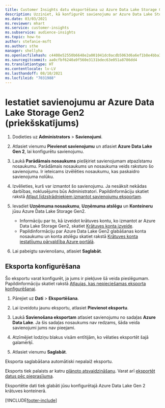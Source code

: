 ```yaml
---
title: Customer Insights datu eksportēšana uz Azure Data Lake Storage Gen2
description: Uzziniet, kā konfigurēt savienojumu ar Azure Data Lake Storage Gen2.
ms.date: 03/03/2021
ms.reviewer: mhart
ms.service: customer-insights
ms.subservice: audience-insights
ms.topic: how-to
author: stefanie-msft
ms.author: sthe
manager: shellyha
ms.openlocfilehash: c4408e52550b6648e2a001041dc0acdb5063d6a6ef1b8e4bba3321bf25fefcfc
ms.sourcegitcommit: aa0cfbf6240a9f560e3131bdec63e051a8786dd4
ms.translationtype: HT
ms.contentlocale: lv-LV
ms.lasthandoff: 08/10/2021
ms.locfileid: "7031988"
---
```

# <a name="set-up-the-connection-to-azure-data-lake-storage-gen2-preview"></a>Iestatiet savienojumu ar Azure Data Lake Storage Gen2 (priekšskatījums)

1. Dodieties uz **Administrators** > **Savienojumi**.

1. Atlasiet vienumu **Pievienot savienojumu** un atlasiet **Azure Data Lake Gen 2**, lai konfigurētu savienojumu.

1. Laukā **Parādāmais nosaukums** piešķiriet savienojumam atpazīstamu nosaukumu. Parādāmais nosaukums un nosaukuma veids raksturo šo savienojumu. Ir ieteicams izvēlēties nosaukumu, kas paskaidro savienojuma nolūku.

1. Izvēlieties, kurš var izmantot šo savienojumu. Ja nesāksit nekādas darbības, noklusējums būs Administratori. Papildinformāciju skatiet rakstā [Atļaut līdzstrādniekiem izmantot savienojumu eksportam](connections.md#allow-contributors-to-use-a-connection-for-exports).

1. Ievadiet **Uzņēmuma nosaukumu**, **Uzņēmuma atslēgu** un **Konteineru** jūsu Azure Data Lake Storage Gen2.
    - Informāciju par to, kā izveidot krātuves kontu, ko izmantot ar Azure Data Lake Storage Gen2, skatiet [Krātuves konta izveide](/azure/storage/blobs/create-data-lake-storage-account). 
    - Papildinformāciju par Azure Data Lake Gen2 glabāšanas konta nosaukumu un konta atslēgu skatiet rakstā [Krātuves konta iestatījumu pārvaldība Azure portālā](/azure/storage/common/storage-account-manage).

1. Lai pabeigtu savienošanu, atlasiet **Saglabāt**. 

## <a name="configure-an-export"></a>Eksporta konfigurēšana

Šo eksportu varat konfigurēt, ja jums ir piekļuve šā veida pieslēgumam. Papildinformāciju skatiet rakstā [Atļaujas, kas nepieciešamas eksporta konfigurēšanai](export-destinations.md#set-up-a-new-export).

1. Pārejiet uz **Dati** > **Eksportēšana**.

1. Lai izveidotu jaunu eksportu, atlasiet **Pievienot eksportu**.

1. Laukā **Savienošana eksportam** atlasiet savienojumu no sadaļas **Azure Data Lake**. Ja šis sadaļas nosaukums nav redzams, šāda veida savienojumi jums nav pieejami.

1. Atzīmējiet lodziņu blakus visām entītijām, ko vēlaties eksportēt šajā galamērķī.

1. Atlasiet vienumu **Saglabāt**.

Eksporta saglabāšana automātiski nepalaiž eksportu.

Eksports tiek palaists ar katru [plānoto atsvaidzināšanu](system.md#schedule-tab). Varat arī [eksportēt datus pēc pieprasījuma](export-destinations.md#run-exports-on-demand). 

Eksportētie dati tiek glabāti jūsu konfigurētajā Azure Data Lake Gen 2 krātuves konteinerā. 

[!INCLUDE[footer-include](../includes/footer-banner.md)]
